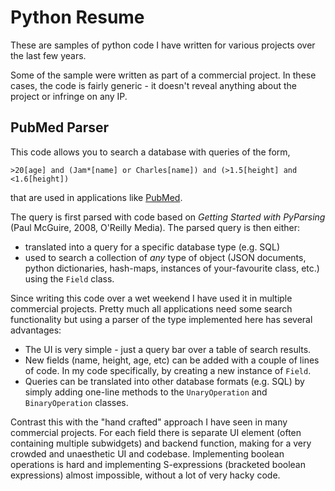 # Python Resume
These are samples of python code I have written for various projects over the last few years.

Some of the sample were written as part of a commercial project. In these cases, the code
is fairly generic - it doesn't reveal anything about the project or infringe on any IP.

## PubMed Parser

This code allows you to search a database with queries of the form,
```  
>20[age] and (Jam*[name] or Charles[name]) and (>1.5[height] and <1.6[height])
```
that are used in applications like [PubMed](https://pubmed.ncbi.nlm.nih.gov).

The query is first parsed with code based on *Getting Started with PyParsing* (Paul McGuire, 2008, O'Reilly Media). The parsed query is then either:
- translated into a query for a specific database type (e.g. SQL)
- used to search a collection of *any* type of object (JSON documents, python dictionaries, hash-maps, instances of your-favourite class, etc.) using the `Field` class.

Since writing this code over a wet weekend I have used it in multiple commercial projects. Pretty much all applications need some search functionality but using a parser of the type implemented here has several advantages:

- The UI is very simple - just a query bar over a table of search results.
- New fields (name, height, age, etc) can be added with a couple of lines of code. In my code specifically, by creating a new instance of `Field`.
- Queries can be translated into other database formats (e.g. SQL) by simply adding one-line methods to the `UnaryOperation` and `BinaryOperation` classes.

Contrast this with the "hand crafted" approach I have seen in many commercial projects.
For each field there is separate UI element (often containing multiple subwidgets) and backend function, making for a very crowded and unaesthetic UI and codebase. Implementing boolean operations is hard and implementing S-expressions (bracketed boolean expressions) almost impossible, without a lot of very hacky code.





